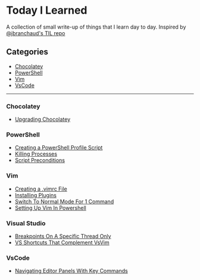 # Today I Learned

A collection of small write-up of things that I learn day to day. Inspired by [@jbranchaud's TIL repo](https://github.com/jbranchaud/til)

## Categories

* [Chocolatey](#chocolatey)
* [PowerShell](#powershell)
* [Vim](#vim)
* [VsCode](#vscode)

---

### Chocolatey
* [Upgrading Chocolatey](chocolatey(Updating_Chocolatey.md))

### PowerShell
* [Creating a PowerShell Profile Script](powershell/Powershell_Profile_Scripts.md)
* [Killing Processes](powershell/Killing_Processes.md)
* [Script Preconditions](powershell/Require_Preconditions_To_Run_Powershell.md)

### Vim
* [Creating a .vimrc File](vim/Creating_A_Vimrc_File.md)
* [Installing Plugins](vim/Adding_a_Plugin.md)
* [Switch To Normal Mode For 1 Command](vim/Normal_Mode_For_One_Command.md)
* [Setting Up Vim In Powershell](vim/Setting_Up_Vim_In_Powershell)

### Visual Studio
* [Breakpoints On A Specific Thread Only](visualstudio/Debugging_Single_Thread.md)
* [VS Shortcuts That Complement VsVim](visualstudio/KeyCommands_That_Complement_VsVim.md)

### VsCode
* [Navigating Editor Panels With Key Commands](vscode/Navigating_Editor_Panels_KeyCommands.md)
